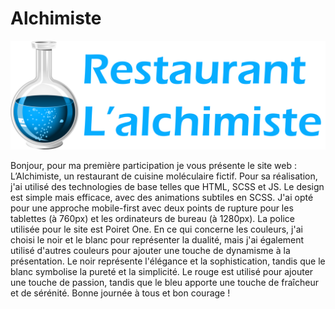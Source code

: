 # Alchimiste

![image](https://github.com/ventustyl/Alchimiste/blob/main/logo.png?raw=true)

Bonjour, pour ma première participation je vous présente le site web : L’Alchimiste, un restaurant de cuisine moléculaire fictif. Pour sa réalisation, j'ai utilisé des technologies de base telles que HTML, SCSS et JS.
Le design est simple mais efficace, avec des animations subtiles en SCSS. J'ai opté pour une approche mobile-first avec deux points de rupture pour les tablettes (à 760px) et les ordinateurs de bureau (à 1280px).
La police utilisée pour le site est Poiret One. En ce qui concerne les couleurs, j'ai choisi le noir et le blanc pour représenter la dualité, mais j'ai également utilisé d'autres couleurs pour ajouter une touche de dynamisme à la présentation.
Le noir représente l'élégance et la sophistication, tandis que le blanc symbolise la pureté et la simplicité. Le rouge est utilisé pour ajouter une touche de passion, tandis que le bleu apporte une touche de fraîcheur et de sérénité.
Bonne journée à tous et bon courage !
